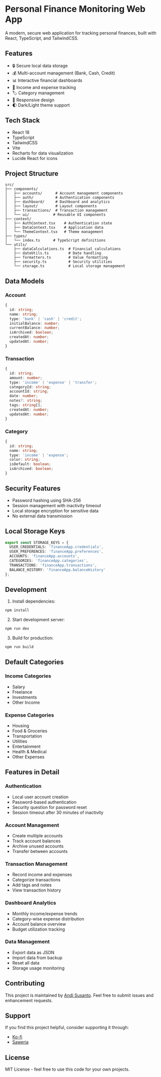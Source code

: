 # Personal Finance Monitoring Web App

A modern, secure web application for tracking personal finances, built with React, TypeScript, and TailwindCSS.

## Features

- 🔒 Secure local data storage
- 💰 Multi-account management (Bank, Cash, Credit)
- 📊 Interactive financial dashboards
- 💸 Income and expense tracking
- 🏷️ Category management
- 📱 Responsive design
- 🌓 Dark/Light theme support

## Tech Stack

- React 18
- TypeScript
- TailwindCSS
- Vite
- Recharts for data visualization
- Lucide React for icons

## Project Structure

```
src/
├── components/
│   ├── accounts/      # Account management components
│   ├── auth/          # Authentication components
│   ├── dashboard/     # Dashboard and analytics
│   ├── layout/        # Layout components
│   ├── transactions/  # Transaction management
│   └── ui/           # Reusable UI components
├── context/
│   ├── AuthContext.tsx    # Authentication state
│   ├── DataContext.tsx    # Application data
│   └── ThemeContext.tsx   # Theme management
├── types/
│   └── index.ts      # TypeScript definitions
└── utils/
    ├── dataCalculations.ts  # Financial calculations
    ├── dateUtils.ts         # Date handling
    ├── formatters.ts        # Value formatting
    ├── security.ts          # Security utilities
    └── storage.ts           # Local storage management
```

## Data Models

### Account
```typescript
{
  id: string;
  name: string;
  type: 'bank' | 'cash' | 'credit';
  initialBalance: number;
  currentBalance: number;
  isArchived: boolean;
  createdAt: number;
  updatedAt: number;
}
```

### Transaction
```typescript
{
  id: string;
  amount: number;
  type: 'income' | 'expense' | 'transfer';
  categoryId: string;
  accountId: string;
  date: number;
  notes?: string;
  tags: string[];
  createdAt: number;
  updatedAt: number;
}
```

### Category
```typescript
{
  id: string;
  name: string;
  type: 'income' | 'expense';
  color: string;
  isDefault: boolean;
  isArchived: boolean;
}
```

## Security Features

- Password hashing using SHA-256
- Session management with inactivity timeout
- Local storage encryption for sensitive data
- No external data transmission

## Local Storage Keys

```typescript
export const STORAGE_KEYS = {
  USER_CREDENTIALS: 'financeApp.credentials',
  USER_PREFERENCES: 'financeApp.preferences',
  ACCOUNTS: 'financeApp.accounts',
  CATEGORIES: 'financeApp.categories',
  TRANSACTIONS: 'financeApp.transactions',
  BALANCE_HISTORY: 'financeApp.balanceHistory'
};
```

## Development

1. Install dependencies:
```bash
npm install
```

2. Start development server:
```bash
npm run dev
```

3. Build for production:
```bash
npm run build
```

## Default Categories

### Income Categories
- Salary
- Freelance
- Investments
- Other Income

### Expense Categories
- Housing
- Food & Groceries
- Transportation
- Utilities
- Entertainment
- Health & Medical
- Other Expenses

## Features in Detail

### Authentication
- Local user account creation
- Password-based authentication
- Security question for password reset
- Session timeout after 30 minutes of inactivity

### Account Management
- Create multiple accounts
- Track account balances
- Archive unused accounts
- Transfer between accounts

### Transaction Management
- Record income and expenses
- Categorize transactions
- Add tags and notes
- View transaction history

### Dashboard Analytics
- Monthly income/expense trends
- Category-wise expense distribution
- Account balance overview
- Budget utilization tracking

### Data Management
- Export data as JSON
- Import data from backup
- Reset all data
- Storage usage monitoring

## Contributing

This project is maintained by [Andi Susanto](https://github.com/andisusanto1999). Feel free to submit issues and enhancement requests.

## Support

If you find this project helpful, consider supporting it through:
- [Ko-fi](https://ko-fi.com/L3L71E2QDX)
- [Saweria](https://saweria.co/andisusanto1999)

## License

MIT License - feel free to use this code for your own projects.
